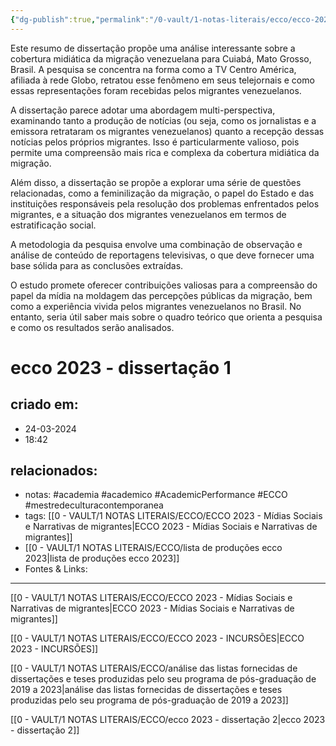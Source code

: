 ```yaml
---
{"dg-publish":true,"permalink":"/0-vault/1-notas-literais/ecco/ecco-2023-dissertacao-1/","tags":["academia","academico","AcademicPerformance","ECCO","mestredeculturacontemporanea"],"dgHomeLink":true,"dgShowLocalGraph":true,"dgShowFileTree":true,"noteIcon":""}
---
```


Este resumo de dissertação propõe uma análise interessante sobre a cobertura midiática da migração venezuelana para Cuiabá, Mato Grosso, Brasil. A pesquisa se concentra na forma como a TV Centro América, afiliada à rede Globo, retratou esse fenômeno em seus telejornais e como essas representações foram recebidas pelos migrantes venezuelanos.

A dissertação parece adotar uma abordagem multi-perspectiva, examinando tanto a produção de notícias (ou seja, como os jornalistas e a emissora retrataram os migrantes venezuelanos) quanto a recepção dessas notícias pelos próprios migrantes. Isso é particularmente valioso, pois permite uma compreensão mais rica e complexa da cobertura midiática da migração.

Além disso, a dissertação se propõe a explorar uma série de questões relacionadas, como a feminilização da migração, o papel do Estado e das instituições responsáveis pela resolução dos problemas enfrentados pelos migrantes, e a situação dos migrantes venezuelanos em termos de estratificação social.

A metodologia da pesquisa envolve uma combinação de observação e análise de conteúdo de reportagens televisivas, o que deve fornecer uma base sólida para as conclusões extraídas.

O estudo promete oferecer contribuições valiosas para a compreensão do papel da mídia na moldagem das percepções públicas da migração, bem como a experiência vivida pelos migrantes venezuelanos no Brasil. No entanto, seria útil saber mais sobre o quadro teórico que orienta a pesquisa e como os resultados serão analisados.

# ecco 2023 - dissertação 1

## criado em: 
- 24-03-2024
- 18:42
## relacionados:
- notas: #academia #academico #AcademicPerformance #ECCO #mestredeculturacontemporanea 
- tags: [[0 - VAULT/1 NOTAS LITERAIS/ECCO/ECCO 2023 - Mídias Sociais e Narrativas de migrantes\|ECCO 2023 - Mídias Sociais e Narrativas de migrantes]]
- [[0 - VAULT/1 NOTAS LITERAIS/ECCO/lista de produções ecco 2023\|lista de produções ecco 2023]]
- Fontes & Links: 
---
[[0 - VAULT/1 NOTAS LITERAIS/ECCO/ECCO 2023 - Mídias Sociais e Narrativas de migrantes\|ECCO 2023 - Mídias Sociais e Narrativas de migrantes]]

[[0 - VAULT/1 NOTAS LITERAIS/ECCO/ECCO 2023 - INCURSÕES\|ECCO 2023 - INCURSÕES]]

[[0 - VAULT/1 NOTAS LITERAIS/ECCO/análise das listas fornecidas de dissertações e teses produzidas pelo seu programa de pós-graduação de 2019 a 2023\|análise das listas fornecidas de dissertações e teses produzidas pelo seu programa de pós-graduação de 2019 a 2023]]

[[0 - VAULT/1 NOTAS LITERAIS/ECCO/ecco 2023 - dissertação 2\|ecco 2023 - dissertação 2]]